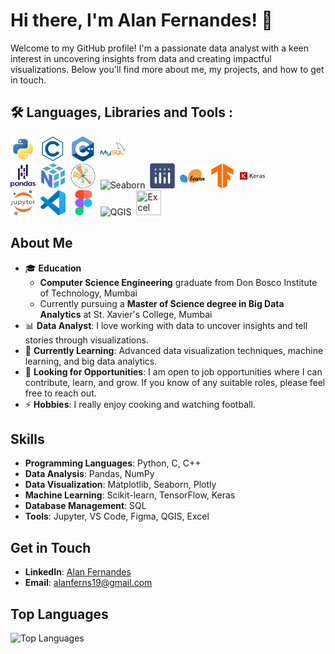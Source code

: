 # Hi there, I'm Alan Fernandes! 👋

Welcome to my GitHub profile! I'm a passionate data analyst with a keen interest in uncovering insights from data and creating impactful visualizations. Below you'll find more about me, my projects, and how to get in touch.


## :hammer_and_wrench: Languages, Libraries and Tools :
<div>
  <img src="https://github.com/devicons/devicon/blob/master/icons/python/python-original.svg" title="Python" alt="Python" width="40" height="40"/>&nbsp;
  <img src="https://github.com/devicons/devicon/blob/master/icons/c/c-line.svg" title="C" alt="C" width="40" height="40"/>&nbsp;
  <img src="https://github.com/devicons/devicon/blob/master/icons/cplusplus/cplusplus-original.svg" title="CPP" alt="CPP" width="40" height="40"/>&nbsp;
  <img src="https://github.com/devicons/devicon/blob/master/icons/mysql/mysql-original-wordmark.svg" title="MySQL" alt="MySQL" width="40" height="40"/>&nbsp;
  <br>
  <img src="https://github.com/devicons/devicon/blob/master/icons/pandas/pandas-original-wordmark.svg" title="Pandas" alt="Pandas" width="40" height="40"/>&nbsp;
  <img src="https://github.com/devicons/devicon/blob/master/icons/numpy/numpy-original.svg" title="Numpy" alt="Numpy" width="40" height="40"/>&nbsp;
  <img src="https://github.com/devicons/devicon/blob/master/icons/matplotlib/matplotlib-original.svg" title="Matplotlib" alt="Matplotlib" width="40" height="40"/>&nbsp;
  <img src="https://seaborn.pydata.org/_images/logo-mark-lightbg.svg" title="Seaborn" alt="Seaborn" width="40" height="40"/>&nbsp;
  <img src="https://github.com/devicons/devicon/blob/master/icons/plotly/plotly-original.svg" title="Plotly" alt="Plotly" width="40" height="40"/>&nbsp;
  <img src="https://github.com/devicons/devicon/blob/master/icons/scikitlearn/scikitlearn-original.svg" title="scikit" alt="scikit" width="40" height="40"/>&nbsp;
  <img src="https://github.com/devicons/devicon/blob/master/icons/tensorflow/tensorflow-original.svg" title="Tensorflow" alt="Tensorflow" width="40" height="40"/>&nbsp;
  <img src="https://github.com/devicons/devicon/blob/master/icons/keras/keras-original-wordmark.svg" title="Keras" alt="Keras" width="40" height="40"/>&nbsp;
  <br>
  <img src="https://github.com/devicons/devicon/blob/master/icons/jupyter/jupyter-original-wordmark.svg" title="Jupyter" alt="Jupyter" width="40" height="40"/>&nbsp;
  <img src="https://github.com/devicons/devicon/blob/master/icons/vscode/vscode-original.svg" title="VSC" alt="VSC" width="40" height="40"/>&nbsp;
  <img src="https://github.com/devicons/devicon/blob/master/icons/figma/figma-original.svg" title="Figma" alt="Figma" width="40" height="40"/>&nbsp;
  <img src="https://qgis.org/en/_downloads/c18208e3a0be20a4386fed0e1be4727d/qgis-icon128.svg" title="QGIS" alt="QGIS" width="40" height="40"/>&nbsp;
  <img src="https://upload.wikimedia.org/wikipedia/commons/3/34/Microsoft_Office_Excel_%282019%E2%80%93present%29.svg" title="Excel" **alt="Excel" width="40" height="40"/>
</div>


## About Me

- 🎓 **Education**
  - **Computer Science Engineering** graduate from Don Bosco Institute of Technology, Mumbai
  - Currently pursuing a **Master of Science degree in Big Data Analytics** at St. Xavier's College, Mumbai
- 📊 **Data Analyst**: I love working with data to uncover insights and tell stories through visualizations.
- 🌱 **Currently Learning**: Advanced data visualization techniques, machine learning, and big data analytics.
- 💼 **Looking for Opportunities**: I am open to job opportunities where I can contribute, learn, and grow. If you know of any suitable roles, please feel free to reach out.
- ⚡ **Hobbies**: I really enjoy cooking and watching football.

## Skills

- **Programming Languages**: Python, C, C++
- **Data Analysis**: Pandas, NumPy
- **Data Visualization**: Matplotlib, Seaborn, Plotly
- **Machine Learning**: Scikit-learn, TensorFlow, Keras
- **Database Management**: SQL
- **Tools**: Jupyter, VS Code, Figma, QGIS, Excel

## Get in Touch

- **LinkedIn**: [Alan Fernandes](https://www.linkedin.com/in/alan-fernandes08/)
- **Email**: alanferns19@gmail.com

## Top Languages

![Top Languages](https://github-readme-stats.vercel.app/api/top-langs/?username=AlanFernandes8&layout=compact&theme=radical)
#
<img src="https://komarev.com/ghpvc/?username=AlanFernandes8&style=flat-square&color=blue" alt=""/>
